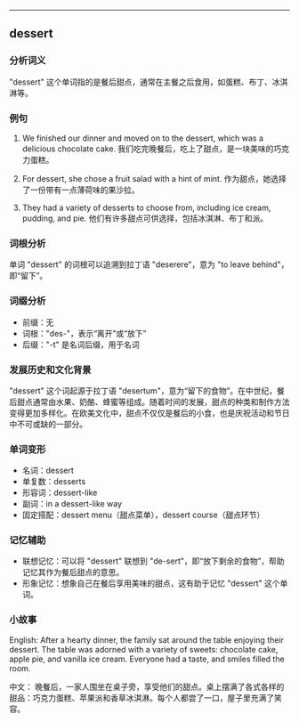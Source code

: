 
---------------
## dessert
### 分析词义
"dessert" 这个单词指的是餐后甜点，通常在主餐之后食用，如蛋糕、布丁、冰淇淋等。

### 例句
1. We finished our dinner and moved on to the dessert, which was a delicious chocolate cake.
   我们吃完晚餐后，吃上了甜点，是一块美味的巧克力蛋糕。

2. For dessert, she chose a fruit salad with a hint of mint.
   作为甜点，她选择了一份带有一点薄荷味的果沙拉。

3. They had a variety of desserts to choose from, including ice cream, pudding, and pie.
   他们有许多甜点可供选择，包括冰淇淋、布丁和派。

### 词根分析
单词 "dessert" 的词根可以追溯到拉丁语 "deserere"，意为 "to leave behind"，即“留下”。

### 词缀分析
- 前缀：无
- 词根："des-"，表示“离开”或“放下”
- 后缀："-t" 是名词后缀，用于名词

### 发展历史和文化背景
"dessert" 这个词起源于拉丁语 "desertum"，意为“留下的食物”。在中世纪，餐后甜点通常由水果、奶酪、蜂蜜等组成。随着时间的发展，甜点的种类和制作方法变得更加多样化。在欧美文化中，甜点不仅仅是餐后的小食，也是庆祝活动和节日中不可或缺的一部分。

### 单词变形
- 名词：dessert
- 单复数：desserts
- 形容词：dessert-like
- 副词：in a dessert-like way
- 固定搭配：dessert menu（甜点菜单），dessert course（甜点环节）

### 记忆辅助
- 联想记忆：可以将 "dessert" 联想到 "de-sert"，即“放下剩余的食物”，帮助记忆其作为餐后甜点的意思。
- 形象记忆：想象自己在餐后享用美味的甜点，这有助于记忆 "dessert" 这个单词。

### 小故事
English:
After a hearty dinner, the family sat around the table enjoying their dessert. The table was adorned with a variety of sweets: chocolate cake, apple pie, and vanilla ice cream. Everyone had a taste, and smiles filled the room.

中文：
晚餐后，一家人围坐在桌子旁，享受他们的甜点。桌上摆满了各式各样的甜品：巧克力蛋糕、苹果派和香草冰淇淋。每个人都尝了一口，屋子里充满了笑容。

